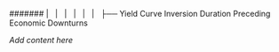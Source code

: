 ####### |   |   |   |   |   |   ├── Yield Curve Inversion Duration Preceding Economic Downturns

*Add content here*